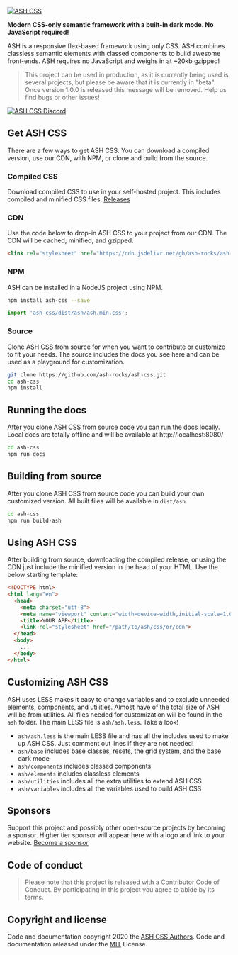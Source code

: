 [ashlink]: https://ashcss.rocks/
[ashlogo]: https://cdn.jsdelivr.net/gh/ash-rocks/ash-css@main/public/logo.svg

[![ASH CSS][ashlogo]][ashlink]

**Modern CSS-only semantic framework with a built-in dark mode. No JavaScript required!**

ASH is a responsive flex-based framework using only CSS. ASH combines classless semantic elements with classed components to build awesome front-ends. ASH requires no JavaScript and weighs in at ~20kb gzipped!

> This project can be used in production, as it is currently being used is several projects, but please be aware that it is currently in "beta". Once version 1.0.0 is released this message will be removed. Help us find bugs or other issues!

[discordlink]: https://discord.gg/zJpX85f
[discordbanner]: https://discordapp.com/api/guilds/687023973749358635/widget.png?style=banner2

[![ASH CSS Discord][discordbanner]][discordlink]

## Get ASH CSS
There are a few ways to get ASH CSS. You can download a compiled version, use our CDN, with NPM, or clone and build from the source.

### Compiled CSS
Download compiled CSS to use in your self-hosted project. This includes compiled and minified CSS files. [Releases](https://github.com/ash-rocks/ash-css/releases)

### CDN
Use the code below to drop-in ASH CSS to your project from our CDN. The CDN will be cached, minified, and gzipped.
```html
<link rel="stylesheet" href="https://cdn.jsdelivr.net/gh/ash-rocks/ash-css@main/dist/ash/ash.min.css">
```

### NPM
ASH can be installed in a NodeJS project using NPM.
```bash
npm install ash-css --save
```
```javascript
import 'ash-css/dist/ash/ash.min.css';
```

### Source
Clone ASH CSS from source for when you want to contribute or customize to fit your needs. The source includes the docs you see here and can be used as a playground for customization.
```bash
git clone https://github.com/ash-rocks/ash-css.git
cd ash-css
npm install
```

## Running the docs
After you clone ASH CSS from source code you can run the docs locally. Local docs are totally offline and will be available at http://localhost:8080/
```bash
cd ash-css
npm run docs
```

## Building from source
After you clone ASH CSS from source code you can build your own customized version. All built files will be available in `dist/ash`
```bash
cd ash-css
npm run build-ash
```

## Using ASH CSS
After building from source, downloading the compiled release, or using the CDN just include the minified version in the head of your HTML. Use the below starting template:
```html
<!DOCTYPE html>
<html lang="en">
  <head>
    <meta charset="utf-8">
    <meta name="viewport" content="width=device-width,initial-scale=1.0">
    <title>YOUR APP</title>
    <link rel="stylesheet" href="/path/to/ash/css/or/cdn">
  </head>
  <body>
    ...
  </body>
</html>
```

## Customizing ASH CSS
ASH uses LESS makes it easy to change variables and to exclude unneeded elements, components, and utilities. Almost have of the total size of ASH will be from utilities. All files needed for customization will be found in the `ash` folder. The main LESS file is `ash/ash.less`. Take a look!

- `ash/ash.less` is the main LESS file and has all the includes used to make up ASH CSS. Just comment out lines if they are not needed!
- `ash/base` includes base classes, resets, the grid system, and the base dark mode
- `ash/components` includes classed components
- `ash/elements` includes classless elements
- `ash/utilities` includes all the extra utilities to extend ASH CSS
- `ash/variables` includes all the variables used to build ASH CSS

## Sponsors
Support this project and possibly other open-source projects by becoming a sponsor. Higher tier sponsor will appear here with a logo and link to your website. [Become a sponsor](https://github.com/sponsors/skuIIs)

## Code of conduct
>Please note that this project is released with a Contributor Code of Conduct. By participating in this project you agree to abide by its terms.

## Copyright and license
Code and documentation copyright 2020 the [ASH CSS Authors](https://github.com/ash-rocks/ash-css/graphs/contributors). Code and documentation released under the [MIT](https://github.com/ash-rocks/ash-css/blob/main/LICENSE) License.
